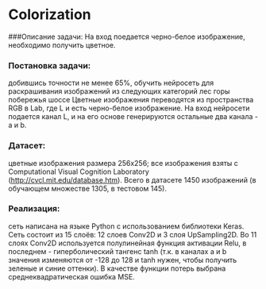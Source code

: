 # Colorization

###Описание задачи: 
На вход поедается черно-белое изображение, необходимо получить цветное.
### Постановка задачи: 
добившись точности не менее 65%, обучить нейросеть для раскрашивания изображений из следующих категорий
лес
горы
побережья
шоссе
Цветные изображения переводятся из пространства RGB в Lab, где L и есть черно-белое изображение. На вход нейросети подается канал L, и на его основе генерируются остальные два канала -  a и b.
### Датасет: 
цветные изображения размера 256х256; все изображения взяты с Computational Visual Cognition Laboratory (http://cvcl.mit.edu/database.htm). Всего в датасете 1450 изображений (в обучающем множестве 1305, в тестовом 145).
### Реализация: 
сеть написана на языке Python с использованием библиотеки Keras. Сеть состоит из 15 слоёв: 12 слоев Conv2D и 3 слоя UpSampling2D. Во 11 слоях Conv2D используется полулинейная функция активации Relu, в последнем - гиперболический тангенс tanh (т.к. в каналах a и b значения изменяются от -128 до 128 и tanh нужен, чтобы получить зеленые и синие оттенки). В качестве функции потерь выбрана среднеквадратическая ошибка MSE.
